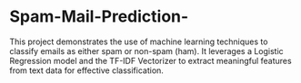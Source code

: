# Spam-Mail-Prediction-
This project demonstrates the use of machine learning techniques to classify emails as either spam or non-spam (ham). It leverages a Logistic Regression model and the TF-IDF Vectorizer to extract meaningful features from text data for effective classification.

